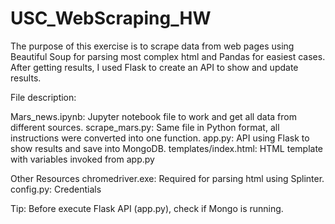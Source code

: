 # USC_WebScraping_HW
The purpose of this exercise is to scrape data from web pages using Beautiful Soup for parsing most complex html and Pandas for easiest cases. After getting results, I used Flask to create an API to show and update results. 

File description:

Mars_news.ipynb: Jupyter notebook file to work and get all data from different sources.
scrape_mars.py: Same file in Python format, all instructions were converted into one function.
app.py: API using Flask to show results and save into MongoDB.
templates/index.html: HTML template with variables invoked from app.py

Other Resources
chromedriver.exe: Required for parsing html using Splinter.
config.py: Credentials

Tip: Before execute Flask API (app.py), check if Mongo is running.
